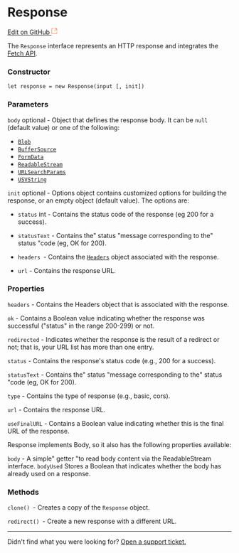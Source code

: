 # **Response**

[Edit on GitHub <svg width="14" height="14" xmlns="http://www.w3.org/2000/svg"><g fill="none" stroke="#F3652B"><path d="M4.81.71H.672v11.43H12.1V8.001" stroke-width=".8"/><path d="M6.87.786h5.155V5.94M6.31 6.5L12.026.786"/></g></svg>](https://github.com/aziontech/docs_en/edit/master/edge-functions/runtime-apis/javascript/response/index.md)

The `Response` interface represents an HTTP response and integrates the [Fetch API](https://www.azion.com/pt-br/documentacao/produtos/edge-functions/runtime-apis/javascript/fetch/).

### Constructor

`let response = new Response(input [, init])`

### Parameters

`body` optional - Object that defines the response body. It can be `null` (default value) or one of the following:

- [`Blob`](https://developer.mozilla.org/en-US/docs/Web/API/Blob)
- [`BufferSource`](https://developer.mozilla.org/en-US/docs/Web/API/BufferSource)
- [`FormData`](https://developer.mozilla.org/en-US/docs/Web/API/FormData)
- [`ReadableStream`](https://developer.mozilla.org/en-US/docs/Web/API/ReadableStream)
- [`URLSearchParams`](https://developer.mozilla.org/en-US/docs/Web/API/URLSearchParams)
- [`USVString`](https://developer.mozilla.org/en-US/docs/Web/API/USVString)

 `init` optional - Options object contains customized options for building the response, or an empty object (default value). The options are:

- `status` int - Contains the status code of the response (eg 200 for a success).

- `statusText` - Contains the" status "message corresponding to the" status "code (eg, OK for 200).

- `headers `- Contains the [`Headers`](https://developer.mozilla.org/pt-BR/docs/Web/API/Headers) object  associated with the response.

- `url` - Contains the response URL.

### Properties

`headers` - Contains the Headers object that is associated with the response.

`ok` - Contains a Boolean value indicating whether the response was successful ("status" in the range 200-299) or not.

`redirected` - Indicates whether the response is the result of a redirect or not; that is, your URL list has more than one entry.

`status` - Contains the response's status code (e.g., 200 for a success).

`statusText` - Contains the" status "message corresponding to the" status "code (eg, OK for 200).

`type` - Contains the type of response (e.g., basic, cors).

`url` - Contains the response URL.

`useFinalURL` - Contains a Boolean value indicating whether this is the final URL of the response.

Response implements Body, so it also has the following properties available:

`body` - A simple" getter "to read body content via the ReadableStream interface.
`bodyUsed` Stores a Boolean that indicates whether the body has already used on a response.

### Methods

`clone() `- Creates a copy of the `Response` object.

`redirect() `- Create a new response with a different URL.



---

Didn't find what you were looking for? [Open a support ticket.](https://tickets.azion.com/)

